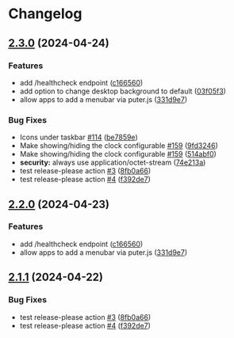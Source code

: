 # Changelog

## [2.3.0](https://github.com/Xiayucheng1212/puter/compare/v2.2.0...v2.3.0) (2024-04-24)


### Features

* add /healthcheck endpoint ([c166560](https://github.com/Xiayucheng1212/puter/commit/c166560ff4ab5a453d3ec4f97326c995deb7f522))
* add option to change desktop background to default ([03f05f3](https://github.com/Xiayucheng1212/puter/commit/03f05f316f11e8afe5fcee40b2b80a0de5e6826f))
* allow apps to add a menubar via puter.js ([331d9e7](https://github.com/Xiayucheng1212/puter/commit/331d9e75428ec7609394f59b1755374c7340f83e))


### Bug Fixes

* Icons under taskbar [#114](https://github.com/Xiayucheng1212/puter/issues/114) ([be7859e](https://github.com/Xiayucheng1212/puter/commit/be7859edb37635dbbc033b2f7c4df76d39cf7f69))
* Make showing/hiding the clock configurable [#159](https://github.com/Xiayucheng1212/puter/issues/159) ([9fd3246](https://github.com/Xiayucheng1212/puter/commit/9fd32468ad7527a4444286fea6e3e440fbcaae17))
* Make showing/hiding the clock configurable [#159](https://github.com/Xiayucheng1212/puter/issues/159) ([514abf0](https://github.com/Xiayucheng1212/puter/commit/514abf030cf5ecbbc0e57669024ca54f7002eeab))
* **security:** always use application/octet-stream ([74e213a](https://github.com/Xiayucheng1212/puter/commit/74e213a534dbf2844c8cebeee7eb59ec70de306e))
* test release-please action [#3](https://github.com/Xiayucheng1212/puter/issues/3) ([8fb0a66](https://github.com/Xiayucheng1212/puter/commit/8fb0a66ef21921990e564e5f61c0e80e7f929dc7))
* test release-please action [#4](https://github.com/Xiayucheng1212/puter/issues/4) ([f392de7](https://github.com/Xiayucheng1212/puter/commit/f392de722a5232b622ed91b656a31cdc443c2e84))

## [2.2.0](https://github.com/HeyPuter/puter/compare/v2.1.1...v2.2.0) (2024-04-23)


### Features

* add /healthcheck endpoint ([c166560](https://github.com/HeyPuter/puter/commit/c166560ff4ab5a453d3ec4f97326c995deb7f522))
* allow apps to add a menubar via puter.js ([331d9e7](https://github.com/HeyPuter/puter/commit/331d9e75428ec7609394f59b1755374c7340f83e))

## [2.1.1](https://github.com/HeyPuter/puter/compare/v2.1.0...v2.1.1) (2024-04-22)


### Bug Fixes

* test release-please action [#3](https://github.com/HeyPuter/puter/issues/3) ([8fb0a66](https://github.com/HeyPuter/puter/commit/8fb0a66ef21921990e564e5f61c0e80e7f929dc7))
* test release-please action [#4](https://github.com/HeyPuter/puter/issues/4) ([f392de7](https://github.com/HeyPuter/puter/commit/f392de722a5232b622ed91b656a31cdc443c2e84))

